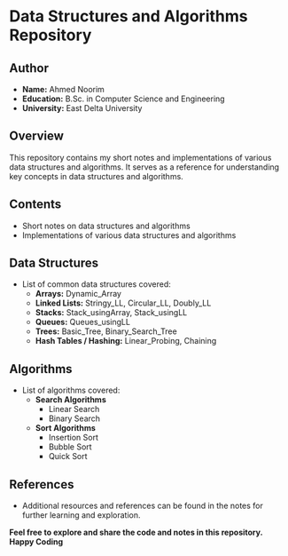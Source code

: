 # Data Structures and Algorithms Repository

## Author

-   **Name:** Ahmed Noorim
-   **Education:** B.Sc. in Computer Science and Engineering
-   **University:** East Delta University

## Overview

This repository contains my short notes and implementations of various data structures and algorithms. It serves as a reference for understanding key concepts in data structures and algorithms.

## Contents

-   Short notes on data structures and algorithms
-   Implementations of various data structures and algorithms

## Data Structures

-   List of common data structures covered:
    -   **Arrays:** Dynamic_Array
    -   **Linked Lists:** Stringy_LL, Circular_LL, Doubly_LL
    -   **Stacks:** Stack_usingArray, Stack_usingLL
    -   **Queues:** Queues_usingLL
    -   **Trees:** Basic_Tree, Binary_Search_Tree
    -   **Hash Tables / Hashing:** Linear_Probing, Chaining

## Algorithms

-   List of algorithms covered:
    -   **Search Algorithms**
        -   Linear Search
        -   Binary Search
    -   **Sort Algorithms**
        -   Insertion Sort
        -   Bubble Sort
        -   Quick Sort

## References

-   Additional resources and references can be found in the notes for further learning and exploration.

**Feel free to explore and share the code and notes in this repository. Happy Coding**
